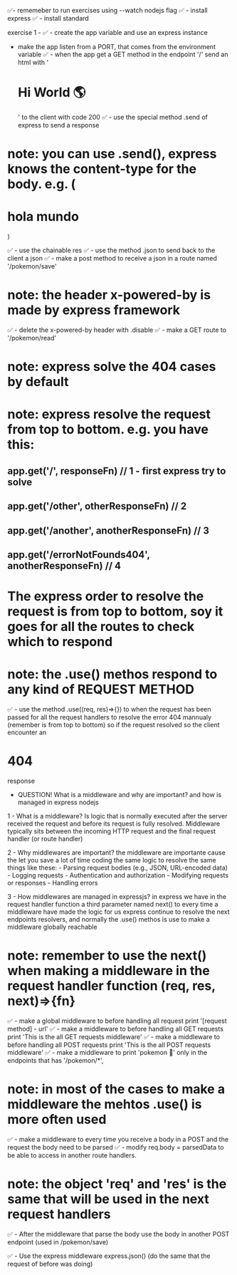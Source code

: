 ✅- rememeber to run exercises using --watch nodejs flag
✅ - install express
✅ - install standard

exercise 1 - 
✅ - create the app variable and use an express instance
- make the app listen from a PORT, that comes from the environment variable
✅ - when the app get a GET method in the endpoint '/' send an html with '<h1>Hi World 🌎</h1>' to the client with code 200
✅ - use the special method .send of express to send a response

# note: you can use .send(), express knows the content-type for the body. e.g. (<h1> hola mundo </h1>)

✅ - use the chainable res
✅ - use the method .json to send back to the client a json
✅ - make a post method to receive a json in a route named '/pokemon/save'
 

# note: the header x-powered-by is made by express framework

✅ - delete the x-powered-by header with .disable
✅ - make a GET route to '/pokemon/read'

# note: express solve the 404 cases by default

# note: express resolve the request from top to bottom. e.g. you have this:
## app.get('/', responseFn) // 1 - first express try to solve
## app.get('/other', otherResponseFn) // 2
## app.get('/another', anotherResponseFn) // 3
## app.get('/errorNotFounds404', anotherResponseFn) // 4
# The express order to resolve the request is from top to bottom, soy it goes for all the routes to check which to respond

# note: the .use() methos respond to any kind of REQUEST METHOD

✅ - use the method .use((req, res)=>{}) to when the request has been passed for all the request handlers to resolve the error 404 mannualy (remember is from top to bottom)
so if the request resolved so the client encounter an <h1>404</h1> response

- QUESTION! What is a middleware and why are important? and how is managed in express nodejs

1 - What is a middleware?
    Is logic that is normally executed after the server received the request and before its request is fully resolved. Middleware typically sits between the incoming HTTP request and the final request handler (or route handler)

2 - Why middlewares are important?
    the middleware are importante cause the let you save a lot of time coding the same logic to resolve the same things like these:
        - Parsing request bodies (e.g., JSON, URL-encoded data)
        - Logging requests
        - Authentication and authorization
        - Modifying requests or responses
        - Handling errors
        

3 - How middlewares are managed in expressjs?
    in express we have in the request handler function a third parameter named next() to every time a middleware have made the logic for us express continue to resolve the next endpoints resolvers, and normally the .use() methos is use to make a middleware globally reachable


# note: remember to use the next() when making a middleware in the request handler function (req, res, next)=>{fn}

✅ - make a global middleware to before handling all request print '[request method] - url'
✅ - make a middleware to before handling all GET requests print 'This is the all GET requests middleware'
✅ - make a middleware to before handling all POST requests print 'This is the all POST requests middleware'
✅ - make a middleware to print 'pokemon 👻' only in the endpoints that has '/pokemon/*', 

# note: in most of the cases to make a middleware the mehtos .use() is more often used

✅ - make a middleware to every time you receive a body in a POST and the request the body need to be parsed
✅ - modify req.body = parsedData to be able to access in another route handlers.

# note: the object 'req' and 'res' is the same that will be used in the next request handlers

✅ - After the middleware that parse the body use the body in another POST endpoint (used in /pokemon/save)

✅ - Use the express middleware express.json() (do the same that the request of before was doing)